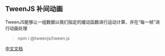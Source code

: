 ## TweenJS 补间动画

TweenJS能够让一组数据以我们指定的缓动函数进行运动计算，并在“每一帧”进行动画处理

> npm i @tweenjs/tween.js

[中文文档](https://github.com/tweenjs/tween.js/blob/HEAD/README_zh-CN.md)